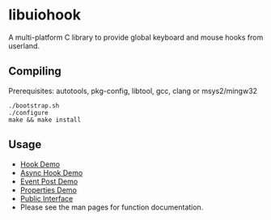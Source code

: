 libuiohook
==========

A multi-platform C library to provide global keyboard and mouse hooks from userland.

## Compiling
Prerequisites: autotools, pkg-config, libtool, gcc, clang or msys2/mingw32

    ./bootstrap.sh
    ./configure
    make && make install

## Usage
* [Hook Demo](https://github.com/kwhat/libuiohook/blob/master/src/demo_hook.c)
* [Async Hook Demo](https://github.com/kwhat/libuiohook/blob/master/src/demo_hook_async.c)
* [Event Post Demo](https://github.com/kwhat/libuiohook/blob/master/src/demo_post.c)
* [Properties Demo](https://github.com/kwhat/libuiohook/blob/master/src/demo_properties.c)
* [Public Interface](https://github.com/kwhat/libuiohook/blob/master/include/uiohook.h)
* Please see the man pages for function documentation.

